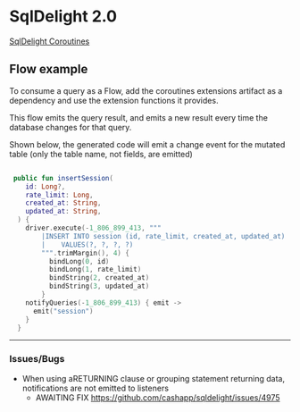 # SqlDelight 2.0

[SqlDelight Coroutines](https://cashapp.github.io/sqldelight/2.0.0/jvm_sqlite/coroutines/)

## Flow example

To consume a query as a Flow, add the coroutines extensions artifact as a dependency and use the extension functions it provides.

This flow emits the query result, and emits a new result every time the database changes for that query.

Shown below, the generated code will emit a change event for the mutated table (only the table name, not fields, are emitted)

```kotlin

 public fun insertSession(
    id: Long?,
    rate_limit: Long,
    created_at: String,
    updated_at: String,
  ) {
    driver.execute(-1_806_899_413, """
        |INSERT INTO session (id, rate_limit, created_at, updated_at)
        |    VALUES(?, ?, ?, ?)
        """.trimMargin(), 4) {
          bindLong(0, id)
          bindLong(1, rate_limit)
          bindString(2, created_at)
          bindString(3, updated_at)
        }
    notifyQueries(-1_806_899_413) { emit ->
      emit("session")
    }
  }
```

---

### Issues/Bugs

* When using aRETURNING clause or grouping statement returning data, notifications are not emitted to listeners
  * AWAITING FIX https://github.com/cashapp/sqldelight/issues/4975
